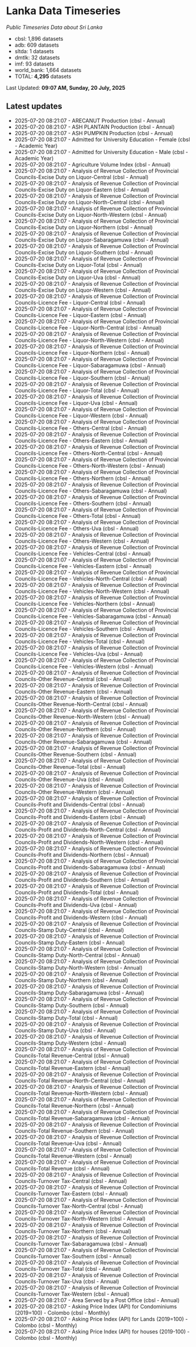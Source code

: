 # Lanka Data Timeseries
*Public Timeseries Data about Sri Lanka*

* cbsl: 1,896 datasets
* adb: 609 datasets
* sltda: 1 datasets
* dmtlk: 32 datasets
* imf: 93 datasets
* world_bank: 1,664 datasets
* TOTAL: **4,295** datasets

Last Updated: **09:07 AM, Sunday, 20 July, 2025**

## Latest updates

* 2025-07-20 08:21:07 - ARECANUT Production (cbsl - Annual)
* 2025-07-20 08:21:07 - ASH PLANTAIN Production (cbsl - Annual)
* 2025-07-20 08:21:07 - ASH PUMPKIN Production (cbsl - Annual)
* 2025-07-20 08:21:07 - Admitted for University Education - Female (cbsl - Academic Year)
* 2025-07-20 08:21:07 - Admitted for University Education - Male (cbsl - Academic Year)
* 2025-07-20 08:21:07 - Agriculture Volume Index (cbsl - Annual)
* 2025-07-20 08:21:07 - Analysis of Revenue Collection of Provincial Councils-Excise Duty on Liquor-Central (cbsl - Annual)
* 2025-07-20 08:21:07 - Analysis of Revenue Collection of Provincial Councils-Excise Duty on Liquor-Eastern (cbsl - Annual)
* 2025-07-20 08:21:07 - Analysis of Revenue Collection of Provincial Councils-Excise Duty on Liquor-North-Central (cbsl - Annual)
* 2025-07-20 08:21:07 - Analysis of Revenue Collection of Provincial Councils-Excise Duty on Liquor-North-Western (cbsl - Annual)
* 2025-07-20 08:21:07 - Analysis of Revenue Collection of Provincial Councils-Excise Duty on Liquor-Northern (cbsl - Annual)
* 2025-07-20 08:21:07 - Analysis of Revenue Collection of Provincial Councils-Excise Duty on Liquor-Sabaragamuwa (cbsl - Annual)
* 2025-07-20 08:21:07 - Analysis of Revenue Collection of Provincial Councils-Excise Duty on Liquor-Southern (cbsl - Annual)
* 2025-07-20 08:21:07 - Analysis of Revenue Collection of Provincial Councils-Excise Duty on Liquor-Total (cbsl - Annual)
* 2025-07-20 08:21:07 - Analysis of Revenue Collection of Provincial Councils-Excise Duty on Liquor-Uva (cbsl - Annual)
* 2025-07-20 08:21:07 - Analysis of Revenue Collection of Provincial Councils-Excise Duty on Liquor-Western (cbsl - Annual)
* 2025-07-20 08:21:07 - Analysis of Revenue Collection of Provincial Councils-Licence Fee - Liquor-Central (cbsl - Annual)
* 2025-07-20 08:21:07 - Analysis of Revenue Collection of Provincial Councils-Licence Fee - Liquor-Eastern (cbsl - Annual)
* 2025-07-20 08:21:07 - Analysis of Revenue Collection of Provincial Councils-Licence Fee - Liquor-North-Central (cbsl - Annual)
* 2025-07-20 08:21:07 - Analysis of Revenue Collection of Provincial Councils-Licence Fee - Liquor-North-Western (cbsl - Annual)
* 2025-07-20 08:21:07 - Analysis of Revenue Collection of Provincial Councils-Licence Fee - Liquor-Northern (cbsl - Annual)
* 2025-07-20 08:21:07 - Analysis of Revenue Collection of Provincial Councils-Licence Fee - Liquor-Sabaragamuwa (cbsl - Annual)
* 2025-07-20 08:21:07 - Analysis of Revenue Collection of Provincial Councils-Licence Fee - Liquor-Southern (cbsl - Annual)
* 2025-07-20 08:21:07 - Analysis of Revenue Collection of Provincial Councils-Licence Fee - Liquor-Total (cbsl - Annual)
* 2025-07-20 08:21:07 - Analysis of Revenue Collection of Provincial Councils-Licence Fee - Liquor-Uva (cbsl - Annual)
* 2025-07-20 08:21:07 - Analysis of Revenue Collection of Provincial Councils-Licence Fee - Liquor-Western (cbsl - Annual)
* 2025-07-20 08:21:07 - Analysis of Revenue Collection of Provincial Councils-Licence Fee - Others-Central (cbsl - Annual)
* 2025-07-20 08:21:07 - Analysis of Revenue Collection of Provincial Councils-Licence Fee - Others-Eastern (cbsl - Annual)
* 2025-07-20 08:21:07 - Analysis of Revenue Collection of Provincial Councils-Licence Fee - Others-North-Central (cbsl - Annual)
* 2025-07-20 08:21:07 - Analysis of Revenue Collection of Provincial Councils-Licence Fee - Others-North-Western (cbsl - Annual)
* 2025-07-20 08:21:07 - Analysis of Revenue Collection of Provincial Councils-Licence Fee - Others-Northern (cbsl - Annual)
* 2025-07-20 08:21:07 - Analysis of Revenue Collection of Provincial Councils-Licence Fee - Others-Sabaragamuwa (cbsl - Annual)
* 2025-07-20 08:21:07 - Analysis of Revenue Collection of Provincial Councils-Licence Fee - Others-Southern (cbsl - Annual)
* 2025-07-20 08:21:07 - Analysis of Revenue Collection of Provincial Councils-Licence Fee - Others-Total (cbsl - Annual)
* 2025-07-20 08:21:07 - Analysis of Revenue Collection of Provincial Councils-Licence Fee - Others-Uva (cbsl - Annual)
* 2025-07-20 08:21:07 - Analysis of Revenue Collection of Provincial Councils-Licence Fee - Others-Western (cbsl - Annual)
* 2025-07-20 08:21:07 - Analysis of Revenue Collection of Provincial Councils-Licence Fee - Vehicles-Central (cbsl - Annual)
* 2025-07-20 08:21:07 - Analysis of Revenue Collection of Provincial Councils-Licence Fee - Vehicles-Eastern (cbsl - Annual)
* 2025-07-20 08:21:07 - Analysis of Revenue Collection of Provincial Councils-Licence Fee - Vehicles-North-Central (cbsl - Annual)
* 2025-07-20 08:21:07 - Analysis of Revenue Collection of Provincial Councils-Licence Fee - Vehicles-North-Western (cbsl - Annual)
* 2025-07-20 08:21:07 - Analysis of Revenue Collection of Provincial Councils-Licence Fee - Vehicles-Northern (cbsl - Annual)
* 2025-07-20 08:21:07 - Analysis of Revenue Collection of Provincial Councils-Licence Fee - Vehicles-Sabaragamuwa (cbsl - Annual)
* 2025-07-20 08:21:07 - Analysis of Revenue Collection of Provincial Councils-Licence Fee - Vehicles-Southern (cbsl - Annual)
* 2025-07-20 08:21:07 - Analysis of Revenue Collection of Provincial Councils-Licence Fee - Vehicles-Total (cbsl - Annual)
* 2025-07-20 08:21:07 - Analysis of Revenue Collection of Provincial Councils-Licence Fee - Vehicles-Uva (cbsl - Annual)
* 2025-07-20 08:21:07 - Analysis of Revenue Collection of Provincial Councils-Licence Fee - Vehicles-Western (cbsl - Annual)
* 2025-07-20 08:21:07 - Analysis of Revenue Collection of Provincial Councils-Other Revenue-Central (cbsl - Annual)
* 2025-07-20 08:21:07 - Analysis of Revenue Collection of Provincial Councils-Other Revenue-Eastern (cbsl - Annual)
* 2025-07-20 08:21:07 - Analysis of Revenue Collection of Provincial Councils-Other Revenue-North-Central (cbsl - Annual)
* 2025-07-20 08:21:07 - Analysis of Revenue Collection of Provincial Councils-Other Revenue-North-Western (cbsl - Annual)
* 2025-07-20 08:21:07 - Analysis of Revenue Collection of Provincial Councils-Other Revenue-Northern (cbsl - Annual)
* 2025-07-20 08:21:07 - Analysis of Revenue Collection of Provincial Councils-Other Revenue-Sabaragamuwa (cbsl - Annual)
* 2025-07-20 08:21:07 - Analysis of Revenue Collection of Provincial Councils-Other Revenue-Southern (cbsl - Annual)
* 2025-07-20 08:21:07 - Analysis of Revenue Collection of Provincial Councils-Other Revenue-Total (cbsl - Annual)
* 2025-07-20 08:21:07 - Analysis of Revenue Collection of Provincial Councils-Other Revenue-Uva (cbsl - Annual)
* 2025-07-20 08:21:07 - Analysis of Revenue Collection of Provincial Councils-Other Revenue-Western (cbsl - Annual)
* 2025-07-20 08:21:07 - Analysis of Revenue Collection of Provincial Councils-Profit and Dividends-Central (cbsl - Annual)
* 2025-07-20 08:21:07 - Analysis of Revenue Collection of Provincial Councils-Profit and Dividends-Eastern (cbsl - Annual)
* 2025-07-20 08:21:07 - Analysis of Revenue Collection of Provincial Councils-Profit and Dividends-North-Central (cbsl - Annual)
* 2025-07-20 08:21:07 - Analysis of Revenue Collection of Provincial Councils-Profit and Dividends-North-Western (cbsl - Annual)
* 2025-07-20 08:21:07 - Analysis of Revenue Collection of Provincial Councils-Profit and Dividends-Northern (cbsl - Annual)
* 2025-07-20 08:21:07 - Analysis of Revenue Collection of Provincial Councils-Profit and Dividends-Sabaragamuwa (cbsl - Annual)
* 2025-07-20 08:21:07 - Analysis of Revenue Collection of Provincial Councils-Profit and Dividends-Southern (cbsl - Annual)
* 2025-07-20 08:21:07 - Analysis of Revenue Collection of Provincial Councils-Profit and Dividends-Total (cbsl - Annual)
* 2025-07-20 08:21:07 - Analysis of Revenue Collection of Provincial Councils-Profit and Dividends-Uva (cbsl - Annual)
* 2025-07-20 08:21:07 - Analysis of Revenue Collection of Provincial Councils-Profit and Dividends-Western (cbsl - Annual)
* 2025-07-20 08:21:07 - Analysis of Revenue Collection of Provincial Councils-Stamp Duty-Central (cbsl - Annual)
* 2025-07-20 08:21:07 - Analysis of Revenue Collection of Provincial Councils-Stamp Duty-Eastern (cbsl - Annual)
* 2025-07-20 08:21:07 - Analysis of Revenue Collection of Provincial Councils-Stamp Duty-North-Central (cbsl - Annual)
* 2025-07-20 08:21:07 - Analysis of Revenue Collection of Provincial Councils-Stamp Duty-North-Western (cbsl - Annual)
* 2025-07-20 08:21:07 - Analysis of Revenue Collection of Provincial Councils-Stamp Duty-Northern (cbsl - Annual)
* 2025-07-20 08:21:07 - Analysis of Revenue Collection of Provincial Councils-Stamp Duty-Sabaragamuwa (cbsl - Annual)
* 2025-07-20 08:21:07 - Analysis of Revenue Collection of Provincial Councils-Stamp Duty-Southern (cbsl - Annual)
* 2025-07-20 08:21:07 - Analysis of Revenue Collection of Provincial Councils-Stamp Duty-Total (cbsl - Annual)
* 2025-07-20 08:21:07 - Analysis of Revenue Collection of Provincial Councils-Stamp Duty-Uva (cbsl - Annual)
* 2025-07-20 08:21:07 - Analysis of Revenue Collection of Provincial Councils-Stamp Duty-Western (cbsl - Annual)
* 2025-07-20 08:21:07 - Analysis of Revenue Collection of Provincial Councils-Total Revenue-Central (cbsl - Annual)
* 2025-07-20 08:21:07 - Analysis of Revenue Collection of Provincial Councils-Total Revenue-Eastern (cbsl - Annual)
* 2025-07-20 08:21:07 - Analysis of Revenue Collection of Provincial Councils-Total Revenue-North-Central (cbsl - Annual)
* 2025-07-20 08:21:07 - Analysis of Revenue Collection of Provincial Councils-Total Revenue-North-Western (cbsl - Annual)
* 2025-07-20 08:21:07 - Analysis of Revenue Collection of Provincial Councils-Total Revenue-Northern (cbsl - Annual)
* 2025-07-20 08:21:07 - Analysis of Revenue Collection of Provincial Councils-Total Revenue-Sabaragamuwa (cbsl - Annual)
* 2025-07-20 08:21:07 - Analysis of Revenue Collection of Provincial Councils-Total Revenue-Southern (cbsl - Annual)
* 2025-07-20 08:21:07 - Analysis of Revenue Collection of Provincial Councils-Total Revenue-Uva (cbsl - Annual)
* 2025-07-20 08:21:07 - Analysis of Revenue Collection of Provincial Councils-Total Revenue-Western (cbsl - Annual)
* 2025-07-20 08:21:07 - Analysis of Revenue Collection of Provincial Councils-Total Revenue (cbsl - Annual)
* 2025-07-20 08:21:07 - Analysis of Revenue Collection of Provincial Councils-Turnover Tax-Central (cbsl - Annual)
* 2025-07-20 08:21:07 - Analysis of Revenue Collection of Provincial Councils-Turnover Tax-Eastern (cbsl - Annual)
* 2025-07-20 08:21:07 - Analysis of Revenue Collection of Provincial Councils-Turnover Tax-North-Central (cbsl - Annual)
* 2025-07-20 08:21:07 - Analysis of Revenue Collection of Provincial Councils-Turnover Tax-North-Western (cbsl - Annual)
* 2025-07-20 08:21:07 - Analysis of Revenue Collection of Provincial Councils-Turnover Tax-Northern (cbsl - Annual)
* 2025-07-20 08:21:07 - Analysis of Revenue Collection of Provincial Councils-Turnover Tax-Sabaragamuwa (cbsl - Annual)
* 2025-07-20 08:21:07 - Analysis of Revenue Collection of Provincial Councils-Turnover Tax-Southern (cbsl - Annual)
* 2025-07-20 08:21:07 - Analysis of Revenue Collection of Provincial Councils-Turnover Tax-Total (cbsl - Annual)
* 2025-07-20 08:21:07 - Analysis of Revenue Collection of Provincial Councils-Turnover Tax-Uva (cbsl - Annual)
* 2025-07-20 08:21:07 - Analysis of Revenue Collection of Provincial Councils-Turnover Tax-Western (cbsl - Annual)
* 2025-07-20 08:21:07 - Area Served by a Post Office (cbsl - Annual)
* 2025-07-20 08:21:07 - Asking Price Index (API) for Condominiums (2019=100) - Colombo (cbsl - Monthly)
* 2025-07-20 08:21:07 - Asking Price Index (API) for Lands (2019=100) - Colombo (cbsl - Monthly)
* 2025-07-20 08:21:07 - Asking Price Index (API) for houses (2019-100) - Colombo (cbsl - Monthly)